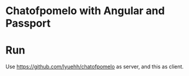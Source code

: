 Chatofpomelo with Angular and Passport
==========

Run
=====

Use <https://github.com/lyuehh/chatofpomelo> as server, and this as client.
